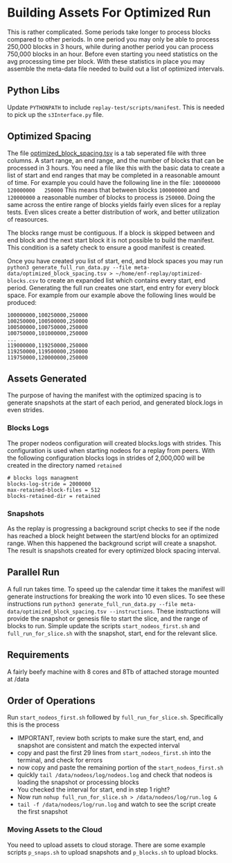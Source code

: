 # Building Assets For Optimized Run

This is rather complicated. Some periods take longer to process blocks compared to other periods. In one period you may only be able to process 250,000 blocks in 3 hours, while during another period you can process 750,000 blocks in an hour. Before even starting you need statistics on the avg processing time per block. With these statistics in place you may assemble the meta-data file needed to build out a list of optimized intervals.

## Python Libs
Update `PYTHONPATH` to include `replay-test/scripts/manifest`. This is needed to pick up the `s3Interface.py` file.

## Optimized Spacing
The file [optimized_block_spacing.tsv](../../meta-data/optimized_block_spacing.tsv) is a tab seperated file with three columns. A start range, an end range, and the number of blocks that can be processed in 3 hours. You need a file like this with the basic data to create a list of start and end ranges that may be completed in a reasonable amount of time. For example you could have the following line in the file:
`100000000    120000000   250000`
This means that between blocks `100000000` and `120000000` a reasonable number of blocks to process is `250000`. Doing the same across the entire range of blocks yields fairly even slices for a replay tests. Even slices create a better distribution of work, and better utilization of reasources.   

The blocks range must be contiguous. If a block is skipped between and end block and the next start block it is not possible to build the manifest. This condition is a safety check to ensure a good manifest is created.

Once you have created you list of start, end, and block spaces you may run `python3 generate_full_run_data.py --file meta-data/optimized_block_spacing.tsv > ~/home/enf-replay/optimized-blocks.csv` to create an expanded list which contains every start, end period. Generating the full run creates one start, end entry for every block space. For example from our example above the following lines would be produced:

```
100000000,100250000,250000
100250000,100500000,250000
100500000,100750000,250000
100750000,101000000,250000
...
119000000,119250000,250000
119250000,119500000,250000
119750000,120000000,250000
```

## Assets Generated
The purpose of having the manifest with the optimized spacing is to generate snapshots at the start of each period, and generated block.logs in even strides.

### Blocks Logs
The proper nodeos configuration will created blocks.logs with strides. This configuration is used when starting nodeos for a replay from peers. With the following configuration blocks logs in strides of 2,000,000 will be created in the directory named `retained`
```
# blocks logs managment
blocks-log-stride = 2000000
max-retained-block-files = 512
blocks-retained-dir = retained
```

### Snapshots
As the replay is progressing a background script checks to see if the node has reached a block height between the start/end blocks for an optimized range. When this happened the background script will create a snapshot. The result is snapshots created for every optimized block spacing interval.

## Parallel Run
A full run takes time. To speed up the calendar time it takes the manifest will generate instructions for breaking the work into 10 even slices. To see these instructions run `python3 generate_full_run_data.py --file meta-data/optimized_block_spacing.tsv --instructions`. These instructions will provide the snapshot or genesis file to start the slice, and the range of blocks to run. Simple update the scripts `start_nodeos_first.sh` and `full_run_for_slice.sh` with the snapshot, start, end for the relevant slice.

## Requirements
A fairly beefy machine with 8 cores and 8Tb of attached storage mounted at /data

## Order of Operations
Run `start_nodeos_first.sh` followed by `full_run_for_slice.sh`. Specifically this is the process
- IMPORTANT, review both scripts to make sure the start, end, and snapshot are consistent and match the expected interval
- copy and past the first 29 lines from `start_nodeos_first.sh` into the terminal, and check for errors
- now copy and paste the remaining portion of the `start_nodeos_first.sh`
- quickly `tail /data/nodeos/log/nodeos.log` and check that nodeos is loading the snapshot or processing blocks
- You checked the interval for start, end in step 1 right?
- Now run `nohup full_run_for_slice.sh > /data/nodeos/log/run.log &`
- `tail -f /data/nodeos/log/run.log` and watch to see the script create the first snapshot 

### Moving Assets to the Cloud
You need to upload assets to cloud storage. There are some example scripts `p_snaps.sh` to upload snapshots and `p_blocks.sh` to upload blocks.
